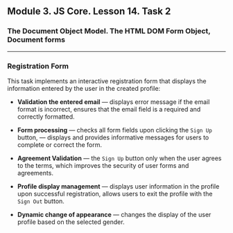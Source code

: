 ## Module 3. JS Core. Lesson 14. Task 2

### The Document Object Model. The HTML DOM Form Object, Document forms
***

### Registration Form

This task implements an interactive registration form that displays the information entered by the user in the created profile:

- **Validation the entered email** — displays error message if the email format is incorrect, ensures that the email field is a required and correctly formatted.

- **Form processing** — checks all form fields upon clicking the `Sign Up` button,  — displays and provides informative messages for users to complete or correct the form.

- **Agreement Validation** — the `Sign Up` button only when the user agrees to the terms, which improves the security of user forms and agreements.

- **Profile display management** — displays user information in the profile upon successful registration, allows users to exit the profile with the `Sign Out` button.

- **Dynamic change of appearance** — changes the display of the user profile based on the selected gender.
